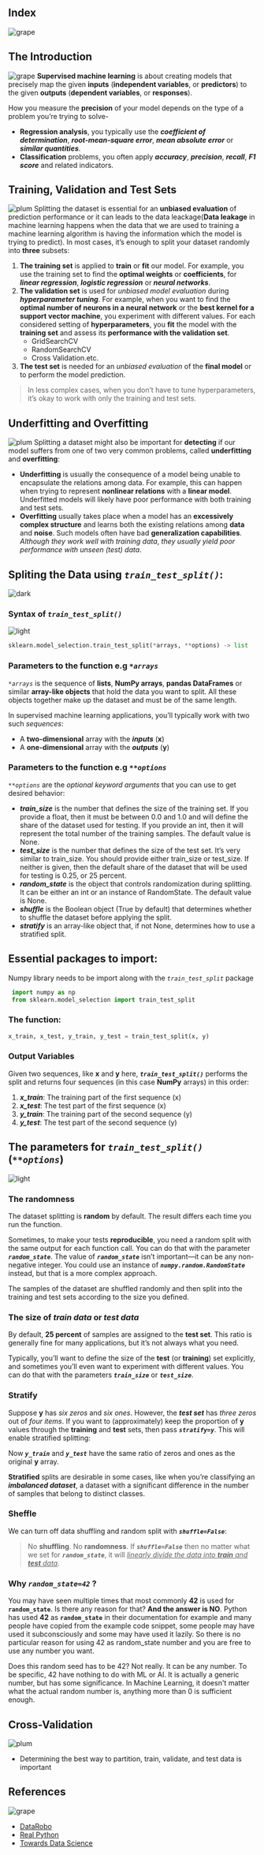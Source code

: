 ## Index
![grape](https://user-images.githubusercontent.com/12748752/126882595-d1f5449e-14bb-4ab3-809c-292caf0858a1.png)
## The Introduction
![grape](https://user-images.githubusercontent.com/12748752/126882595-d1f5449e-14bb-4ab3-809c-292caf0858a1.png)
**Supervised machine learning** is about creating models that precisely map the given **inputs** (**independent variables**, or **predictors**) to the given **outputs** (**dependent variables**, or **responses**).

How you measure the **precision** of your model depends on the type of a problem you’re trying to solve- 
  * **Regression analysis**, you typically use the **_coefficient of determination_**, **_root-mean-square error_**, **_mean absolute error_** or **_similar quantities_**. 
  * **Classification** problems, you often apply **_accuracy_**, **_precision_**, **_recall_**, **_F1 score_** and related indicators.

## Training, Validation and Test Sets
![plum](https://user-images.githubusercontent.com/12748752/126882596-b9ba4645-7001-435e-9a3c-d4416a2543c1.png)
Splitting the dataset is essential for an **unbiased evaluation** of prediction performance or it can leads to the data leackage(**Data leakage** in machine learning happens when the data that we are used to training a machine learning algorithm is having the information which the model is trying to predict). In most cases, it’s enough to split your dataset randomly into **three** subsets:
1) **The training set** is applied to **train** or **fit** our model. For example, you use the training set to find the **optimal weights** or **coefficients**, for **_linear regression_**, **_logistic regression_** or **_neural networks_**.
2) **The validation set** is used for _unbiased model evaluation_ during **_hyperparameter tuning_**. For example, when you want to find the **optimal number of neurons in a neural network** or the **best kernel for a support vector machine**, you experiment with different values. For each considered setting of **hyperparameters**, you **fit** the model with the **training set** and assess its **performance with the validation set**.
   * GridSearchCV
   * RandomSearchCV
   * Cross Validation.etc.
3) **The test set** is needed for an _unbiased evaluation_ of the **final model** or to perform the model prediction.

> In less complex cases, when you don’t have to tune hyperparameters, it’s okay to work with only the training and test sets.

## Underfitting and Overfitting
![plum](https://user-images.githubusercontent.com/12748752/126882596-b9ba4645-7001-435e-9a3c-d4416a2543c1.png)
Splitting a dataset might also be important for **detecting** if our model suffers from one of two very common problems, called **underfitting** and **overfitting**:
* **Underfitting** is usually the consequence of a model being unable to encapsulate the relations among data. For example, this can happen when trying to represent **nonlinear relations** with a **linear model**. Underfitted models will likely have poor performance with both training and test sets.
* **Overfitting** usually takes place when a model has an **excessively complex structure** and learns both the existing relations among **data** and **noise**. Such models often have bad **generalization capabilities**. _Although they work well with training data_, _they usually yield poor performance with unseen (test) data_.


## Spliting the Data using _`train_test_split()`_:
![dark](https://user-images.githubusercontent.com/12748752/126882595-d1f5449e-14bb-4ab3-809c-292caf0858a1.png)

### Syntax of _`train_test_split()`_
![light](https://user-images.githubusercontent.com/12748752/126882596-b9ba4645-7001-435e-9a3c-d4416a2543c1.png)

```Python
sklearn.model_selection.train_test_split(*arrays, **options) -> list
```

### Parameters to the function e.g _`*arrays`_
_`*arrays`_ is the sequence of **lists**, **NumPy arrays**, **pandas DataFrames** or similar **array-like objects** that hold the data you want to split. All these objects together make up the dataset and must be of the same length.

In supervised machine learning applications, you’ll typically work with two such _sequences_:
* A **two-dimensional** array with the **_inputs_** (**x**)
* A **one-dimensional** array with the **_outputs_** (**y**)

### Parameters to the function e.g _`**options`_
_`**options`_ are the _optional keyword arguments_ that you can use to get desired behavior:
* **_train_size_** is the number that defines the size of the training set. If you provide a float, then it must be between 0.0 and 1.0 and will define the share of the dataset used for testing. If you provide an int, then it will represent the total number of the training samples. The default value is None.
* **_test_size_** is the number that defines the size of the test set. It’s very similar to train_size. You should provide either train_size or test_size. If neither is given, then the default share of the dataset that will be used for testing is 0.25, or 25 percent.
* **_random_state_** is the object that controls randomization during splitting. It can be either an int or an instance of RandomState. The default value is None.
* **_shuffle_** is the Boolean object (True by default) that determines whether to shuffle the dataset before applying the split.
* **_stratify_** is an array-like object that, if not None, determines how to use a stratified split.


## Essential packages to import:
Numpy library needs to be import along with the  _`train_test_split`_ package
```Python
 import numpy as np
 from sklearn.model_selection import train_test_split
```
### The function:
```Python 
x_train, x_test, y_train, y_test = train_test_split(x, y)
```
### Output Variables
Given two sequences, like **x** and **y** here, ***`train_test_split()`*** performs the split and returns four sequences (in this case **NumPy** arrays) in this order:

1) **_x_train_**: The training part of the first sequence (x)
2) **_x_test_**: The test part of the first sequence (x)
3) **_y_train_**: The training part of the second sequence (y)
4) **_y_test_**: The test part of the second sequence (y)

## The parameters for _`train_test_split()`_ (_`**options`_)
![light](https://user-images.githubusercontent.com/12748752/126882596-b9ba4645-7001-435e-9a3c-d4416a2543c1.png)

### The randomness
The dataset splitting is **random** by default. The result differs each time you run the function.

Sometimes, to make your tests **reproducible**, you need a random split with the same output for each function call. You can do that with the parameter **_`random_state`_**. The value of **_`random_state`_** isn’t important—it can be any non-negative integer. You could use an instance of **_`numpy.random.RandomState`_** instead, but that is a more complex approach.

The samples of the dataset are shuffled randomly and then split into the training and test sets according to the size you defined.

### The size of _train data_ or _test data_
By default, **25 percent** of samples are assigned to the **test set**. This ratio is generally fine for many applications, but it’s not always what you need.

Typically, you’ll want to define the size of the **test** (or **training**) set explicitly, and sometimes you’ll even want to experiment with different values. You can do that with the parameters **_`train_size`_** or **_`test_size`_**.

### Stratify
Suppose **y** has _six zeros_ and _six ones_. However, the _**test set**_ has _three zeros_ out of _four items_. If you want to (approximately) keep the proportion of **y** values through the **training** and **test** sets, then pass **_`stratify=y`_**. This will enable stratified splitting:

Now **_`y_train`_** and **_`y_test`_** have the same ratio of zeros and ones as the original **y** array.

**Stratified** splits are desirable in some cases, like when you’re classifying an **_imbalanced dataset_**, a dataset with a significant difference in the number of samples that belong to distinct classes.

### Sheffle
We can turn off data shuffling and random split with **_`shuffle=False`_**:  
> No **shuffling**. No **randomness**. If **_`shuffle=False`_** then no matter what we set for **_`random_state`_**, it will <ins><i>linearly divide the data into **train** and **test** data</i></ins>.

### Why _`random_state=42`_ ?
You may have seen multiple times that most commonly **42** is used for **`random_state`**. Is there any reason for that? **And the answer is NO**. Python has used **42** as **`random_state`** in their documentation for example and many people have copied from the example code snippet, some people may have used it subconsciously and some may have used it lazily. So there is no particular reason for using 42 as random_state number and you are free to use any number you want.

Does this random seed has to be 42? Not really. It can be any number. To be specific, 42 have nothing to do with ML or AI. It is actually a generic number, but has some significance. In Machine Learning, it doesn't matter what the actual random number is, anything more than 0 is sufficient enough.



## Cross-Validation
![plum](https://user-images.githubusercontent.com/12748752/126882596-b9ba4645-7001-435e-9a3c-d4416a2543c1.png)
* Determining the best way to partition, train, validate, and test data is important





## References
![grape](https://user-images.githubusercontent.com/12748752/126882595-d1f5449e-14bb-4ab3-809c-292caf0858a1.png)
* [DataRobo](https://www.datarobot.com/wiki/)
* [Real Python](https://realpython.com/train-test-split-python-data/)
* [Towards Data Science](https://towardsdatascience.com/understanding-train-test-split-scikit-learn-python-ea676d5e3d1)
